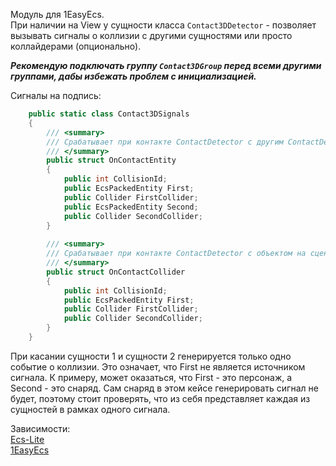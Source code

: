 Модуль для 1EasyEcs.   
При наличии на View у сущности класса `Contact3DDetector` - позволяет вызывать сигналы о коллизии с другими сущностями 
или просто коллайдерами (опционально).   

**_Рекомендую подключать группу `Contact3DGroup` перед всеми другими группами, дабы избежать проблем с инициализацией._**

Сигналы на подпись:
````csharp
    public static class Contact3DSignals
    {
        /// <summary>
        /// Срабатывает при контакте ContactDetector с другим ContactDetector
        /// </summary>
        public struct OnContactEntity
        {
            public int CollisionId;
            public EcsPackedEntity First;
            public Collider FirstCollider;
            public EcsPackedEntity Second;
            public Collider SecondCollider;
        }
        
        /// <summary>
        /// Срабатывает при контакте ContactDetector с объектом на сцене, который не обладает ContactDetector.
        /// </summary>
        public struct OnContactCollider
        {
            public int CollisionId;
            public EcsPackedEntity First;
            public Collider FirstCollider;
            public Collider SecondCollider;
        }
    }
````

При касании сущности 1 и сущности 2 генерируется только одно событие о коллизии. 
Это означает, что First не является источником сигнала.
К примеру, может оказаться, что First - это персонаж, а Second - это снаряд. 
Сам снаряд в этом кейсе генерировать сигнал не будет, поэтому стоит проверять, 
что из себя представляет каждая из сущностей в рамках одного сигнала.



Зависимости:  
[Ecs-Lite](https://github.com/Leopotam/ecslite.git)  
[1EasyEcs](https://github.com/exerussus/1EasyEcs.git)   
